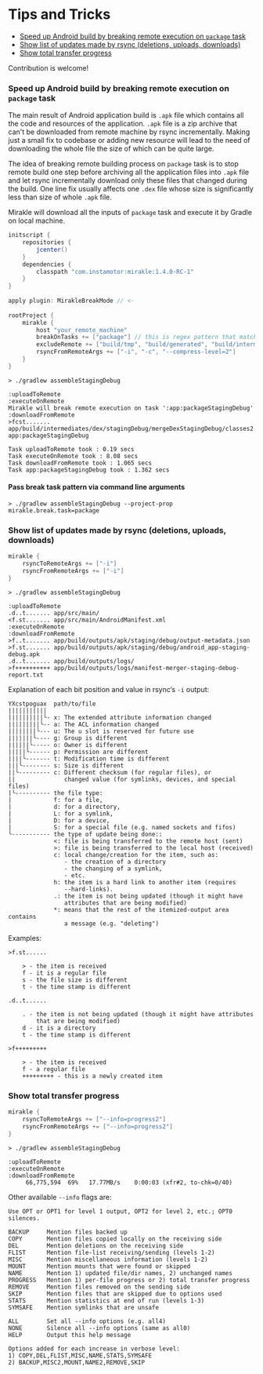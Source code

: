 # Tips and Tricks

- [Speed up Android build by breaking remote execution on `package` task](#speed-up-android-build-by-breaking-remote-execution-on-package-task)
- [Show list of updates made by rsync (deletions, uploads, downloads)](#show-list-of-updates-made-by-rsync-deletions-uploads-downloads)
- [Show total transfer progress](#show-total-transfer-progress)

Contribution is welcome!

### Speed up Android build by breaking remote execution on `package` task 

The main result of Android application build is `.apk` file which contains all the code and resources of the application.
 `.apk` file is a zip archive that can't be downloaded from remote machine by rsync incrementally.
 Making just a small fix to codebase or adding new resource will lead to the need of downloading the whole file the size of which can be quite large.
 
The idea of breaking remote building process on `package` task is to stop remote build one step before archiving all the application files into `.apk` file 
and let rsync incrementally download only these files that changed during the build.
One line fix usually affects one `.dex` file whose size is significantly less than size of whole `.apk` file.
 
Mirakle will download all the inputs of `package` task and execute it by Gradle on local machine.        
      
```groovy
initscript {
    repositories {
        jcenter()
    }
    dependencies {
        classpath "com.instamotor:mirakle:1.4.0-RC-1"
    }
}
 
apply plugin: MirakleBreakMode // <- 
 
rootProject {
    mirakle {
        host "your_remote_machine"
        breakOnTasks += ["package"] // this is regex pattern that matches all build flavour variations of package task.  
        excludeRemote += ["build/tmp", "build/generated", "build/intermediates/*", "build/kotlin"]
        rsyncFromRemoteArgs += ["-i", "-c", "--compress-level=2"] 
    }
}
```

```
> ./gradlew assembleStagingDebug

:uploadToRemote
:executeOnRemote
Mirakle will break remote execution on task ':app:packageStagingDebug'
:downloadFromRemote
>fcst....... app/build/intermediates/dex/stagingDebug/mergeDexStagingDebug/classes2.dex
app:packageStagingDebug

Task uploadToRemote took : 0.19 secs
Task executeOnRemote took : 8.08 secs
Task downloadFromRemote took : 1.065 secs
Task app:packageStagingDebug took : 1.362 secs
```
#### Pass break task pattern via command line arguments
```
> ./gradlew assembleStagingDebug --project-prop mirakle.break.task=package
```

### Show list of updates made by rsync (deletions, uploads, downloads)

```groovy
mirakle {
    rsyncToRemoteArgs += ["-i"] 
    rsyncFromRemoteArgs += ["-i"] 
}
```
```
> ./gradlew assembleStagingDebug

:uploadToRemote
.d..t....... app/src/main/
<f.st....... app/src/main/AndroidManifest.xml
:executeOnRemote
:downloadFromRemote
>f..t....... app/build/outputs/apk/staging/debug/output-metadata.json
>f.st....... app/build/outputs/apk/staging/debug/android_app-staging-debug.apk
.d..t....... app/build/outputs/logs/
>f++++++++++ app/build/outputs/logs/manifest-merger-staging-debug-report.txt
```

Explanation of each bit position and value in rsync‘s `-i` output:
```
YXcstpoguax  path/to/file
|||||||||||
||||||||||╰- x: The extended attribute information changed
|||||||||╰-- a: The ACL information changed
||||||||╰--- u: The u slot is reserved for future use
|||||||╰---- g: Group is different
||||||╰----- o: Owner is different
|||||╰------ p: Permission are different
||||╰------- t: Modification time is different
|||╰-------- s: Size is different
||╰--------- c: Different checksum (for regular files), or
||              changed value (for symlinks, devices, and special files)
|╰---------- the file type:
|            f: for a file,
|            d: for a directory,
|            L: for a symlink,
|            D: for a device,
|            S: for a special file (e.g. named sockets and fifos)
╰----------- the type of update being done::
             <: file is being transferred to the remote host (sent)
             >: file is being transferred to the local host (received)
             c: local change/creation for the item, such as:
                - the creation of a directory
                - the changing of a symlink,
                - etc.
             h: the item is a hard link to another item (requires 
                --hard-links).
             .: the item is not being updated (though it might have
                attributes that are being modified)
             *: means that the rest of the itemized-output area contains
                a message (e.g. "deleting")

```
Examples:
```
>f.st......

    > - the item is received
    f - it is a regular file
    s - the file size is different
    t - the time stamp is different

.d..t......

    . - the item is not being updated (though it might have attributes 
        that are being modified)
    d - it is a directory
    t - the time stamp is different

>f+++++++++
    
    > - the item is received
    f - a regular file
    +++++++++ - this is a newly created item
```

### Show total transfer progress
```groovy
mirakle {
    rsyncToRemoteArgs += ["--info=progress2"] 
    rsyncFromRemoteArgs += ["--info=progress2"] 
}
```
```
> ./gradlew assembleStagingDebug

:uploadToRemote
:executeOnRemote
:downloadFromRemote
     66,775,594  69%   17.77MB/s    0:00:03 (xfr#2, to-chk=0/40)
```
Other available `--info` flags are:
```
Use OPT or OPT1 for level 1 output, OPT2 for level 2, etc.; OPT0 silences.

BACKUP     Mention files backed up
COPY       Mention files copied locally on the receiving side
DEL        Mention deletions on the receiving side
FLIST      Mention file-list receiving/sending (levels 1-2)
MISC       Mention miscellaneous information (levels 1-2)
MOUNT      Mention mounts that were found or skipped
NAME       Mention 1) updated file/dir names, 2) unchanged names
PROGRESS   Mention 1) per-file progress or 2) total transfer progress
REMOVE     Mention files removed on the sending side
SKIP       Mention files that are skipped due to options used
STATS      Mention statistics at end of run (levels 1-3)
SYMSAFE    Mention symlinks that are unsafe

ALL        Set all --info options (e.g. all4)
NONE       Silence all --info options (same as all0)
HELP       Output this help message

Options added for each increase in verbose level:
1) COPY,DEL,FLIST,MISC,NAME,STATS,SYMSAFE
2) BACKUP,MISC2,MOUNT,NAME2,REMOVE,SKIP
```

     